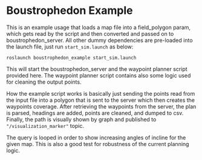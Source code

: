 # Boustrophedon Example
This is an example usage that loads a map file into a field_polygon param, which gets read by the script and then converted and passed on to boustrophedon_server. All other dummy dependencies are pre-loaded into the launch file, just run `start_sim.launch` as below:

`roslaunch boustrophedon_example start_sim.launch`

This will start the boustrophedon_server and the waypoint planner script provided here. The waypoint planner script contains also some logic used for cleaning the output points.

How the example script works is basically just sending the points read from the input file into a polygon that is sent to the server which then creates the waypoints coverage. After retrieving the waypoints from the server, the plan is parsed, headings are added, points are cleaned, and dumped to csv. Finally, the path is visually shown by graph and published to `"/visualization_marker"` topic.

The query is looped in order to show increasing angles of incline for the given map. This is also a good test for robustness of the current planning logic.
